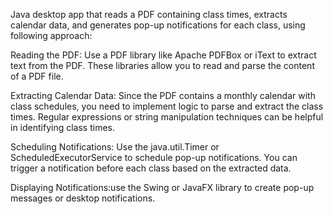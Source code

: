  Java desktop app that reads a PDF containing class times, extracts calendar data, and generates pop-up notifications for each class, using following approach:

Reading the PDF: Use a PDF library like Apache PDFBox or iText to extract text from the PDF. These libraries allow you to read and parse the content of a PDF file.

Extracting Calendar Data: Since the PDF contains a monthly calendar with class schedules, you need to implement logic to parse and extract the class times. Regular expressions or string manipulation techniques can be helpful in identifying class times.

Scheduling Notifications: Use the java.util.Timer or ScheduledExecutorService to schedule pop-up notifications. You can trigger a notification before each class based on the extracted data.

Displaying Notifications:use the Swing or JavaFX library to create pop-up messages or desktop notifications.


